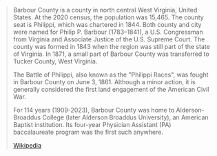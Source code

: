 
> Barbour County is a county in north central West Virginia, United States. 
> At the 2020 census, the population was 15,465. 
> The county seat is Philippi, which was chartered in 1844. 
> Both county and city were named for Philip P. Barbour (1783–1841), 
> a U.S. Congressman from Virginia and Associate Justice of the U.S. Supreme Court. 
> The county was formed in 1843 when the region was still part of the state of Virginia. 
> In 1871, a small part of Barbour County was transferred to Tucker County, West Virginia.
>
> The Battle of Philippi, also known as the "Philippi Races", 
> was fought in Barbour County on June 3, 1861. 
> Although a minor action, 
> it is generally considered the first land engagement of the American Civil War.
>
> For 114 years (1909-2023), Barbour County was home to Alderson-Broaddus College 
> (later Alderson Broaddus University), an American Baptist institution. 
> Its four-year Physician Assistant (PA) baccalaureate program was the first such anywhere.
>
> [Wikipedia](https://en.wikipedia.org/wiki/Barbour%20County,%20West%20Virginia)

